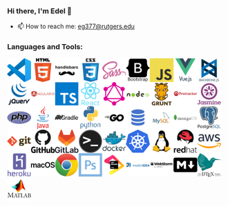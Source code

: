 ### Hi there, I'm Edel 👋

- 📫 How to reach me: eg377@rutgers.edu



### Languages and Tools:

[<img align="left" alt="Visual Studio Code" width="55px" src="https://raw.githubusercontent.com/github/explore/80688e429a7d4ef2fca1e82350fe8e3517d3494d/topics/visual-studio-code/visual-studio-code.png" />][linkedin] 

[<img align="left" alt="HTML5" width="55px" src="https://raw.githubusercontent.com/github/explore/80688e429a7d4ef2fca1e82350fe8e3517d3494d/topics/html/html.png" />][linkedin] 

[<img align="left" alt="Handlebars" width="55px" src="https://raw.githubusercontent.com/devicons/devicon/7178157ef9aca1da403d1e73229a02af8571bd36/icons/handlebars/handlebars-original-wordmark.svg" />][linkedin] 

[<img align="left" alt="CSS3" width="55px" src="https://raw.githubusercontent.com/github/explore/80688e429a7d4ef2fca1e82350fe8e3517d3494d/topics/css/css.png" />][linkedin] 

[<img align="left" alt="Sass" width="55px" src="https://raw.githubusercontent.com/github/explore/80688e429a7d4ef2fca1e82350fe8e3517d3494d/topics/sass/sass.png" />][linkedin] 

[<img align="left" alt="Bootstrap" width="55px" src="https://raw.githubusercontent.com/devicons/devicon/7178157ef9aca1da403d1e73229a02af8571bd36/icons/bootstrap/bootstrap-plain-wordmark.svg" />][linkedin] 

[<img align="left" alt="JavaScript" width="55px" src="https://raw.githubusercontent.com/github/explore/80688e429a7d4ef2fca1e82350fe8e3517d3494d/topics/javascript/javascript.png" />][linkedin] 

[<img align="left" alt="Vue" width="55px" src="https://raw.githubusercontent.com/devicons/devicon/7178157ef9aca1da403d1e73229a02af8571bd36/icons/vuejs/vuejs-original-wordmark.svg" />][linkedin] 

[<img align="left" alt="Backbone" width="55px" src="https://raw.githubusercontent.com/devicons/devicon/7178157ef9aca1da403d1e73229a02af8571bd36/icons/backbonejs/backbonejs-original-wordmark.svg" />][linkedin] 

[<img align="left" alt="jQuery" width="55px" src="https://raw.githubusercontent.com/devicons/devicon/7178157ef9aca1da403d1e73229a02af8571bd36/icons/jquery/jquery-original-wordmark.svg" />][linkedin] 

[<img align="left" alt="Angular" width="55px" src="https://raw.githubusercontent.com/devicons/devicon/7178157ef9aca1da403d1e73229a02af8571bd36/icons/angularjs/angularjs-plain-wordmark.svg" />][linkedin] 

[<img align="left" alt="TypeScript" width="55px" src="https://raw.githubusercontent.com/devicons/devicon/7178157ef9aca1da403d1e73229a02af8571bd36/icons/typescript/typescript-plain.svg" />][linkedin] 

[<img align="left" alt="React" width="55px" src="https://raw.githubusercontent.com/devicons/devicon/7178157ef9aca1da403d1e73229a02af8571bd36/icons/react/react-original-wordmark.svg" />][linkedin] 

[<img align="left" alt="GraphQL" width="55px" src="https://raw.githubusercontent.com/github/explore/80688e429a7d4ef2fca1e82350fe8e3517d3494d/topics/graphql/graphql.png" />][linkedin] 

[<img align="left" alt="Node.js" width="55px" src="https://raw.githubusercontent.com/devicons/devicon/7178157ef9aca1da403d1e73229a02af8571bd36/icons/nodejs/nodejs-original-wordmark.svg" />][linkedin] 

[<img align="left" alt="Grunt" width="55px" src="https://raw.githubusercontent.com/devicons/devicon/7178157ef9aca1da403d1e73229a02af8571bd36/icons/grunt/grunt-original-wordmark.svg" />][linkedin] 

[<img align="left" alt="Protractor" width="55px" src="https://raw.githubusercontent.com/devicons/devicon/7178157ef9aca1da403d1e73229a02af8571bd36/icons/protractor/protractor-plain-wordmark.svg" />][linkedin] 

[<img align="left" alt="Jasmine" width="55px" src="https://raw.githubusercontent.com/devicons/devicon/7178157ef9aca1da403d1e73229a02af8571bd36/icons/jasmine/jasmine-plain-wordmark.svg" />][linkedin] 

[<img align="left" alt="PHP" width="55px" src="https://raw.githubusercontent.com/devicons/devicon/7178157ef9aca1da403d1e73229a02af8571bd36/icons/php/php-original.svg" />][linkedin] 

[<img align="left" alt="Java" width="55px" src="https://raw.githubusercontent.com/devicons/devicon/7178157ef9aca1da403d1e73229a02af8571bd36/icons/java/java-original-wordmark.svg" />][linkedin] 

[<img align="left" alt="Gradle" width="55px" src="https://raw.githubusercontent.com/devicons/devicon/7178157ef9aca1da403d1e73229a02af8571bd36/icons/gradle/gradle-plain-wordmark.svg" />][linkedin] 

[<img align="left" alt="Python" width="55px" src="https://raw.githubusercontent.com/devicons/devicon/7178157ef9aca1da403d1e73229a02af8571bd36/icons/python/python-original-wordmark.svg" />][linkedin] 

[<img align="left" alt="Go" width="55px" src="https://raw.githubusercontent.com/github/explore/80688e429a7d4ef2fca1e82350fe8e3517d3494d/topics/go/go.png" />][linkedin] 

[<img align="left" alt="SQL" width="55px" src="https://raw.githubusercontent.com/github/explore/80688e429a7d4ef2fca1e82350fe8e3517d3494d/topics/sql/sql.png" />][linkedin] 

[<img align="left" alt="MySQL" width="55px" src="https://raw.githubusercontent.com/github/explore/80688e429a7d4ef2fca1e82350fe8e3517d3494d/topics/mysql/mysql.png" />][linkedin] 

[<img align="left" alt="MongoDB" width="55px" src="https://raw.githubusercontent.com/github/explore/80688e429a7d4ef2fca1e82350fe8e3517d3494d/topics/mongodb/mongodb.png" />][linkedin] 

[<img align="left" alt="PostgreSQL" width="55px" src="https://raw.githubusercontent.com/devicons/devicon/7178157ef9aca1da403d1e73229a02af8571bd36/icons/postgresql/postgresql-original-wordmark.svg" />][linkedin] 

[<img align="left" alt="Git" width="55px" src="https://raw.githubusercontent.com/github/explore/80688e429a7d4ef2fca1e82350fe8e3517d3494d/topics/git/git.png" />][linkedin] 

[<img align="left" alt="GitHub" width="55px" src="https://raw.githubusercontent.com/devicons/devicon/7178157ef9aca1da403d1e73229a02af8571bd36/icons/github/github-original-wordmark.svg" />][linkedin] 

[<img align="left" alt="GitLab" width="55px" src="https://raw.githubusercontent.com/devicons/devicon/7178157ef9aca1da403d1e73229a02af8571bd36/icons/gitlab/gitlab-original-wordmark.svg" />][linkedin] 

[<img align="left" alt="Terminal" width="55px" src="https://raw.githubusercontent.com/github/explore/80688e429a7d4ef2fca1e82350fe8e3517d3494d/topics/terminal/terminal.png" />][linkedin] 

[<img align="left" alt="docker" width="55px" src="https://raw.githubusercontent.com/devicons/devicon/7178157ef9aca1da403d1e73229a02af8571bd36/icons/docker/docker-original-wordmark.svg" />][linkedin] 

[<img align="left" alt="
Kubernetes" width="55px" src="https://raw.githubusercontent.com/github/explore/01ea2a586e5da744792d0ccfce2f68b861f29301/topics/kubernetes/kubernetes.png" />][linkedin] 

[<img align="left" alt="Linux" width="55px" src="https://raw.githubusercontent.com/github/explore/80688e429a7d4ef2fca1e82350fe8e3517d3494d/topics/linux/linux.png" />][linkedin] 

[<img align="left" alt="redhat" width="55px" src="https://raw.githubusercontent.com/devicons/devicon/7178157ef9aca1da403d1e73229a02af8571bd36/icons/redhat/redhat-original-wordmark.svg" />][linkedin] 

[<img align="left" alt="AWS" width="55px" src="https://raw.githubusercontent.com/devicons/devicon/7178157ef9aca1da403d1e73229a02af8571bd36/icons/amazonwebservices/amazonwebservices-original-wordmark.svg" />][linkedin]

[<img align="left" alt="Heroku" width="55px" src="https://raw.githubusercontent.com/devicons/devicon/7178157ef9aca1da403d1e73229a02af8571bd36/icons/heroku/heroku-plain-wordmark.svg" />][linkedin] 

[<img align="left" alt="macOS" width="55px" src="https://raw.githubusercontent.com/github/explore/868696fc547869eb5de5add3b3695abdd43bb9dc/topics/macos/macos.png" />][linkedin] 

[<img align="left" alt="Chrome" width="55px" src="https://raw.githubusercontent.com/devicons/devicon/7178157ef9aca1da403d1e73229a02af8571bd36/icons/chrome/chrome-original.svg" />][linkedin] 

[<img align="left" alt="Photoshop" width="55px" src="https://raw.githubusercontent.com/devicons/devicon/7178157ef9aca1da403d1e73229a02af8571bd36/icons/photoshop/photoshop-line.svg" />][linkedin] 

[<img align="left" alt="JetBrains" width="55px" src="https://raw.githubusercontent.com/devicons/devicon/7178157ef9aca1da403d1e73229a02af8571bd36/icons/jetbrains/jetbrains-original.svg" />][linkedin] 

[<img align="left" alt="IntelliJ IDEA" width="55px" src="https://raw.githubusercontent.com/devicons/devicon/7178157ef9aca1da403d1e73229a02af8571bd36/icons/intellij/intellij-original-wordmark.svg" />][linkedin] 

[<img align="left" alt="Webstorm" width="55px" src="https://raw.githubusercontent.com/devicons/devicon/7178157ef9aca1da403d1e73229a02af8571bd36/icons/webstorm/webstorm-original-wordmark.svg" />][linkedin] 

[<img align="left" alt="LaTex" width="55px" src="https://raw.githubusercontent.com/github/explore/80688e429a7d4ef2fca1e82350fe8e3517d3494d/topics/markdown/markdown.png" />][linkedin]

[<img align="left" alt="LaTex" width="55px" src="https://raw.githubusercontent.com/github/explore/80688e429a7d4ef2fca1e82350fe8e3517d3494d/topics/latex/latex.png" />][linkedin] 

[<img align="left" alt="MATLAB" width="55px" src="https://raw.githubusercontent.com/github/explore/80688e429a7d4ef2fca1e82350fe8e3517d3494d/topics/matlab/matlab.png" />][linkedin] 

<br/>

&nbsp;

<br/>

&nbsp;

<br/>

&nbsp;

<!--
<details>
  <summary>:zap: Github Stats</summary>

  <img align="left" alt="eg377's Github Stats" src="https://github-readme-stats.codestackr.vercel.app/api?username=eg377&show_icons=true&hide_border=true" />

</details>
-->

<!--
**eg377/eg377** is a ✨ _special_ ✨ repository because its `README.md` (this file) appears on your GitHub profile.

Here are some ideas to get you started:

- 🔭 I’m currently working on ...
- 🌱 I’m currently learning ...
- 👯 I’m looking to collaborate on ...
- 🤔 I’m looking for help with ...
- 💬 Ask me about ...
- 📫 How to reach me: ...
- 😄 Pronouns: ...
- ⚡ Fun fact: ...
-->

[linkedin]: https://www.linkedin.com/in/edelg/

<!--
icons:
ttps://github.com/devicons/devicon/tree/master/icons-->

